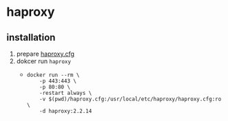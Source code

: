 # haproxy

## installation
1. prepare [haproxy.cfg](resources/haproxy.cfg.md)
2. dokcer run `haproxy`
    * ```shell
      docker run --rm \
          -p 443:443 \
          -p 80:80 \
          -restart always \
          -v $(pwd)/haproxy.cfg:/usr/local/etc/haproxy/haproxy.cfg:ro \
          -d haproxy:2.2.14
      ```
